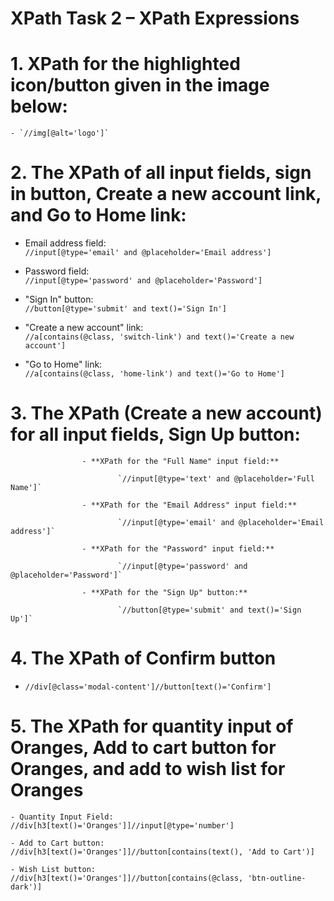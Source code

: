 # XPath Task 2 – XPath Expressions 

# 1. XPath for the highlighted icon/button given in the image below:  
    - `//img[@alt='logo']`

# 2. The XPath of all input fields, sign in button, Create a new account link, and Go to Home link:

   - Email address field:  
     `//input[@type='email' and @placeholder='Email address']`

   - Password field:  
     `//input[@type='password' and @placeholder='Password']`

   - "Sign In" button:  
     `//button[@type='submit' and text()='Sign In']`

   - "Create a new account" link:  
     `//a[contains(@class, 'switch-link') and text()='Create a new account']`

   - "Go to Home" link:  
     `//a[contains(@class, 'home-link') and text()='Go to Home']`

# 3. The XPath (Create a new account) for all input fields, Sign Up button:

    
                    - **XPath for the "Full Name" input field:**

                            `//input[@type='text' and @placeholder='Full Name']`

                    - **XPath for the "Email Address" input field:**

                            `//input[@type='email' and @placeholder='Email address']`

                    - **XPath for the "Password" input field:**

                            `//input[@type='password' and @placeholder='Password']`

                    - **XPath for the "Sign Up" button:**

                            `//button[@type='submit' and text()='Sign Up']`


# 4. The XPath of Confirm button

  - `//div[@class='modal-content']//button[text()='Confirm']`



# 5.  The XPath for quantity input of Oranges, Add to cart button for Oranges, and add to wish list for Oranges

    - Quantity Input Field:   //div[h3[text()='Oranges']]//input[@type='number'] 

    - Add to Cart button:     //div[h3[text()='Oranges']]//button[contains(text(), 'Add to Cart')]

    - Wish List button:       //div[h3[text()='Oranges']]//button[contains(@class, 'btn-outline-dark')]





